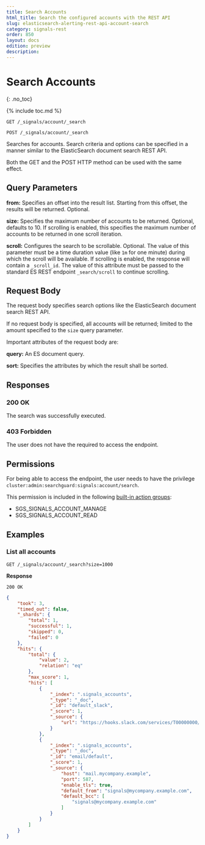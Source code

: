 ```yaml
---
title: Search Accounts
html_title: Search the configured accounts with the REST API
slug: elasticsearch-alerting-rest-api-account-search
category: signals-rest
order: 850
layout: docs
edition: preview
description: 
---
```


<!--- Copyright 2019 floragunn GmbH -->

# Search Accounts
{: .no_toc}

{% include toc.md %}


```
GET /_signals/account/_search
```

```
POST /_signals/account/_search
```

Searches for accounts. Search criteria and options can be specified in a manner similar to the ElasticSearch document search REST API.

Both the GET and the POST HTTP method can be used with the same effect.

## Query Parameters

**from:** Specifies an offset into the result list. Starting from this offset, the results will be returned. Optional.

**size:** Specifies the maximum number of accounts to be returned. Optional, defaults to 10. If scrolling is enabled, this specifies the maximum number of accounts to be returned in one scroll iteration. 

**scroll:** Configures the search to be scrollable. Optional. The value of this parameter must be a time duration value (like `1m` for one minute) during which the scroll will be available. If scrolling is enabled, the response will contain a `_scroll_id`. The value of this attribute must be passed to the standard ES REST endpoint `_search/scroll` to continue scrolling.



## Request Body

The request body specifies search options like the ElasticSearch document search REST API.

If no request body is specified, all accounts will be returned; limited to the amount specified to the `size` query parameter.

Important attributes of the request body are:

**query:** An ES document query.

**sort:** Specifies the attributes by which the result shall be sorted. 	


## Responses

### 200 OK

The search was successfully executed.

### 403 Forbidden

The user does not have the required to access the endpoint.

## Permissions

For being able to access the endpoint, the user needs to have the privilege `cluster:admin:searchguard:signals:account/search`.

This permission is included in the following [built-in action groups](security_permissions.md):

* SGS\_SIGNALS\_ACCOUNT\_MANAGE
* SGS\_SIGNALS\_ACCOUNT\_READ

## Examples

### List all accounts

```
GET /_signals/account/_search?size=1000
```

**Response**

```
200 OK
```

```json
{
    "took": 3,
    "timed_out": false,
    "_shards": {
        "total": 1,
        "successful": 1,
        "skipped": 0,
        "failed": 0
    },
    "hits": {
        "total": {
            "value": 2,
            "relation": "eq"
        },
        "max_score": 1,
        "hits": [
            {
                "_index": ".signals_accounts",
                "_type": "_doc",
                "_id": "default_slack",
                "_score": 1,
                "_source": {
                    "url": "https://hooks.slack.com/services/T00000000/B00000000/XXXXXXXXXXXXXXXXXXXXXXXX"
                }
            },
            {
                "_index": ".signals_accounts",
                "_type": "_doc",
                "_id": "email/default",
                "_score": 1,
                "_source": {
                    "host": "mail.mycompany.example",
                    "port": 587,
                    "enable_tls": true,
                    "default_from": "signals@mycompany.example.com",
                    "default_bcc": [
                        "signals@mycompany.example.com"
                    ]
                }
            }
        ]
    }
}


